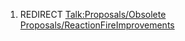 1.  REDIRECT [Talk:Proposals/Obsolete
    Proposals/ReactionFireImprovements](Talk:Proposals/Obsolete_Proposals/ReactionFireImprovements "wikilink")